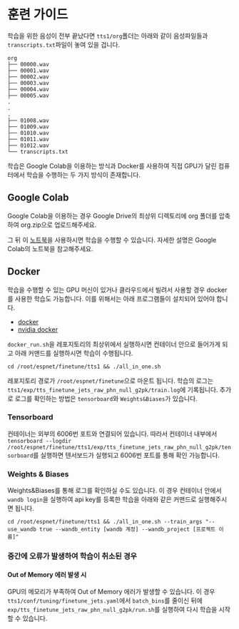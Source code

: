 # 훈련 가이드

학습을 위한 음성이 전부 끝났다면 `tts1/org`폴더는 아래와 같이 음성파일들과 `transcripts.txt`파일이 놓여 있을 겁니다.

```
org
├── 00000.wav
├── 00001.wav
├── 00002.wav
├── 00003.wav
├── 00004.wav
├── 00005.wav
.
.
.
├── 01008.wav
├── 01009.wav
├── 01010.wav
├── 01011.wav
├── 01012.wav
└── transcripts.txt
```



학습은 Google Colab을 이용하는 방식과 Docker를 사용하여 직접 GPU가 달린 컴퓨터에서 학습을 수행하는 두 가지 방식이 존재합니다.



## Google Colab

Google Colab을 이용하는 경우 Google Drive의 최상위 디렉토리에 org 폴더를 압축하여 org.zip으로 업로드해주세요. 

그 뒤 이 [노트북](https://colab.research.google.com/drive/1QK1zSEmnkT-AHAPRWrYcNGe277PiTuCt?usp=sharing)을 사용하시면 학습을 수행할 수 있습니다.  자세한 설명은 Google Colab의 노트북을 참고해주세요.





## Docker

학습을 수행할 수 있는 GPU 머신이 있거나 클라우드에서 빌려서 사용할 경우 docker를 사용한 학습도 가능합니다. 이를 위해서는 아래 프로그램들이 설치되어 있어야 합니다.

- [docker](https://www.docker.com/)
- [nvidia docker](https://github.com/NVIDIA/nvidia-docker)



`docker_run.sh`을 레포지토리의 최상위에서 실행하시면 컨테이너 안으로 들어가게 되고 아래 커맨드를 실행하시면 학습이 수행됩니다. 

```
cd /root/espnet/finetune/tts1 && ./all_in_one.sh
```

레포지토리 경로가 `/root/espnet/finetune`으로 마운트 됩니다. 학습의 로그는 `tts1/exp/tts_finetune_jets_raw_phn_null_g2pk/train.log`에 기록됩니다. 추가로 로그를 확인하는 방법은 `tensorboard`와 `Weights&Biases`가 있습니다.



### Tensorboard

컨테이너는 외부의 6006번 포트와 연결되어 있습니다. 따라서 컨테이너 내부에서 `tensorboard --logdir /root/espnet/finetune/tts1/exp/tts_finetune_jets_raw_phn_null_g2pk/tensorboard`를 실행하면 텐서보드가 실행되고 6006번 포트를 통해 확인 가능합니다.



### Weights & Biases

Weights&Biases를 통해 로그를 확인하실 수도 있습니다. 이 경우 컨테이너 안에서 `wandb login`을 실행하여 api key를 등록한 학습을 아래와 같은 커맨드로 실행해주시면 됩니다.

```
cd /root/espnet/finetune/tts1 && ./all_in_one.sh --train_args "--use_wandb true --wandb_entity [wandb 계정] --wandb_project [프로젝트 이름]"
```





### 중간에 오류가 발생하여 학습이 취소된 경우

#### Out of Memory 에러 발생 시

GPU의 메모리가 부족하여 Out of Memory 에러가 발생할 수 있습니다. 이 경우 `tts1/conf/tuning/finetune_jets.yaml`에서 `batch_bins`를 줄이신 뒤에 `exp/tts_finetune_jets_raw_phn_null_g2pk/run.sh`를 실행하여 다시 학습을 시작할 수 있습니다.
